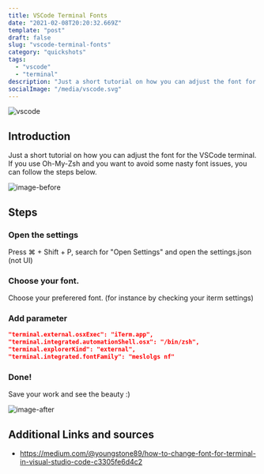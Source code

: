 ```yaml
---
title: VSCode Terminal Fonts
date: "2021-02-08T20:20:32.669Z"
template: "post"
draft: false
slug: "vscode-terminal-fonts"
category: "quickshots"
tags:
  - "vscode"
  - "terminal"
description: "Just a short tutorial on how you can adjust the font for the VSCode terminal."
socialImage: "/media/vscode.svg"
---
```

![vscode](/media/vscode.svg.png)

## Introduction

Just a short tutorial on how you can adjust the font for the VSCode terminal.  If you use Oh-My-Zsh and you want to avoid some nasty font issues, you can follow the steps below.

![image-before](/media/image-before.png)

## Steps

### Open the settings

Press ⌘ + Shift + P, search for "Open Settings" and open the settings.json (not UI)

### Choose your font.

Choose your preferered font. (for instance by checking your iterm settings)

### Add parameter

```json
"terminal.external.osxExec": "iTerm.app",
"terminal.integrated.automationShell.osx": "/bin/zsh",
"terminal.explorerKind": "external",
"terminal.integrated.fontFamily": "meslolgs nf"
```

### Done!

Save your work and see the beauty :)

![image-after](/media/image-after.png)


## Additional Links and sources

* https://medium.com/@youngstone89/how-to-change-font-for-terminal-in-visual-studio-code-c3305fe6d4c2

